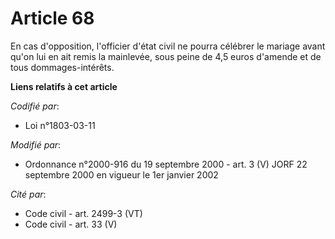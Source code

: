 # Article 68

En cas d'opposition, l'officier d'état civil ne pourra célébrer le mariage avant qu'on lui en ait remis la mainlevée, sous
peine de 4,5 euros d'amende et de tous dommages-intérêts.

**Liens relatifs à cet article**

_Codifié par_:

  - Loi n°1803-03-11

_Modifié par_:

  - Ordonnance n°2000-916 du 19 septembre 2000 - art. 3 (V) JORF 22 septembre 2000 en vigueur le 1er janvier 2002

_Cité par_:

  - Code civil - art. 2499-3 (VT)
  - Code civil - art. 33 (V)
